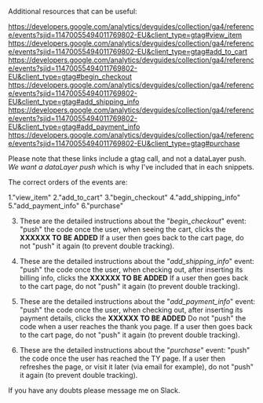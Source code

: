 Additional resources that can be useful:

https://developers.google.com/analytics/devguides/collection/ga4/reference/events?sjid=11470055494011769802-EU&client_type=gtag#view_item
https://developers.google.com/analytics/devguides/collection/ga4/reference/events?sjid=11470055494011769802-EU&client_type=gtag#add_to_cart
https://developers.google.com/analytics/devguides/collection/ga4/reference/events?sjid=11470055494011769802-EU&client_type=gtag#begin_checkout
https://developers.google.com/analytics/devguides/collection/ga4/reference/events?sjid=11470055494011769802-EU&client_type=gtag#add_shipping_info
https://developers.google.com/analytics/devguides/collection/ga4/reference/events?sjid=11470055494011769802-EU&client_type=gtag#add_payment_info
https://developers.google.com/analytics/devguides/collection/ga4/reference/events?sjid=11470055494011769802-EU&client_type=gtag#purchase

Please note that these links include a gtag call, and not a dataLayer push. _We want a dataLayer push_ which is why I've included that in each snippets.

The correct orders of the events are:

1."view_item"
2."add_to_cart"
3."begin_checkout"
4."add_shipping_info"
5."add_payment_info"
6."purchase"

3. These are the detailed instructions about the "_begin_checkout_" event:
"push" the code once the user, when seeing the cart, clicks the **XXXXXX TO BE ADDED**
If a user then goes back to the cart page, do not "push" it again (to prevent double tracking).

4. These are the detailed instructions about the "_add_shipping_info_" event:
"push" the code once the user, when checking out, after inserting its billing info, clicks the **XXXXXX TO BE ADDED**
If a user then goes back to the cart page, do not "push" it again (to prevent double tracking).

5. These are the detailed instructions about the "_add_payment_info_" event:
"push" the code once the user, when checking out, after inserting its payment details, clicks the **XXXXXX TO BE ADDED**
Do not "push" the code when a user reaches the thank you page.
If a user then goes back to the cart page, do not "push" it again (to prevent double tracking).

6. These are the detailed instructions about the "_purchase_" event:
"push" the code once the user has reached the TY page.
If a user then refreshes the page, or visit it later (via email for example), do not "push" it again (to prevent double tracking).


If you have any doubts please message me on Slack.
